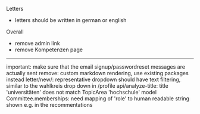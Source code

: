 Letters
- letters should be written in german or english

Overall
- remove admin link
- remove Kompetenzen page

----

important: make sure that the email signup/passwordreset messages are actually sent
remove: custom markdown rendering, use existing packages instead
letter/new/: representative dropdown should have text filtering, similar to the wahlkreis drop down in /profile
api/analyze-title: title 'universitäten' does not match TopicArea 'hochschule'
model Committee.memberships: need mapping of 'role' to human readable string shown e.g. in the recommentations
